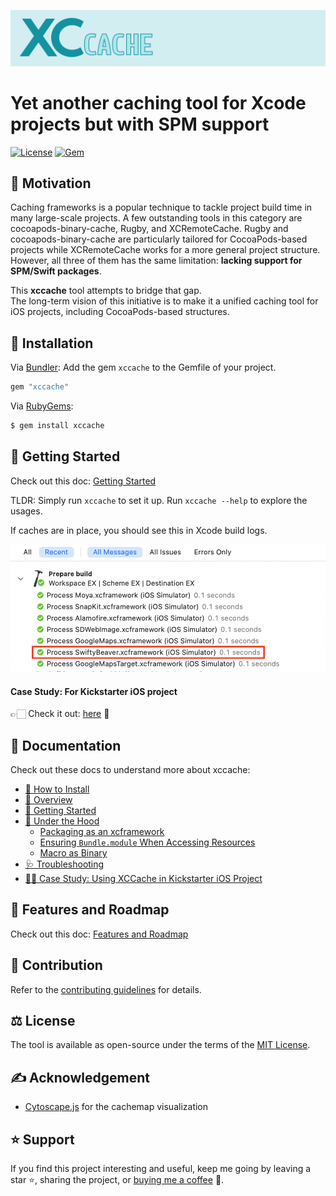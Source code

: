 ![xccache](docs/res/xccache.png)

# Yet another caching tool for Xcode projects but with SPM support

[![License](https://img.shields.io/badge/license-MIT-green.svg)](https://github.com/trinhngocthuyen/xccache/blob/main/LICENSE.txt)
[![Gem](https://img.shields.io/gem/v/xccache.svg)](https://rubygems.org/gems/xccache)

## 🎯 Motivation
Caching frameworks is a popular technique to tackle project build time in many large-scale projects. A few outstanding tools in this category are cocoapods-binary-cache, Rugby, and XCRemoteCache. Rugby and cocoapods-binary-cache are particularly tailored for CocoaPods-based projects while XCRemoteCache works for a more general project structure. However, all three of them has the same limitation: **lacking support for SPM/Swift packages**.

This **xccache** tool attempts to bridge that gap.\
The long-term vision of this initiative is to make it a unified caching tool for iOS projects, including CocoaPods-based structures.

## 🔧 Installation
Via [Bundler](https://bundler.io): Add the gem `xccache` to the Gemfile of your project.

```rb
gem "xccache"
```

Via [RubyGems](https://rubygems.org):
```sh
$ gem install xccache
```

## 🚀 Getting Started
Check out this doc: [Getting Started](docs/getting-started.md)

TLDR: Simply run `xccache` to set it up. Run `xccache --help` to explore the usages.

If caches are in place, you should see this in Xcode build logs.

<img src="docs/res/xcode_process_xcframeworks.png" width="580px">

#### Case Study: For Kickstarter iOS project

👉🏻 Check it out: [here](docs/case-study-kickstarter.md) 🎉


## 📑 Documentation

Check out these docs to understand more about xccache:

- [🔧 How to Install](docs/how-to-install.md)
- [📝 Overview](docs/overview.md)
- [🚀 Getting Started](docs/getting-started.md)
- [📖 Under the Hood](docs/under-the-hood)
  - [Packaging as an xcframework](docs/under-the-hood/packaging-as-xcframework.md)
  - [Ensuring `Bundle.module` When Accessing Resources](docs/under-the-hood/ensuring-bundle-module.md)
  - [Macro as Binary](docs/under-the-hood/macro-as-binary.md)
- [🩺 Troubleshooting](docs/troubleshooting.md)
- [✍🏼 Case Study: Using XCCache in Kickstarter iOS Project](docs/case-study-kickstarter.md)

## 📌 Features and Roadmap

Check out this doc: [Features and Roadmap](docs/features-roadmap.md)

## 🤝 Contribution
Refer to the [contributing guidelines](docs/contributing-guidelines.md) for details.

## ⚖️ License
The tool is available as open-source under the terms of the [MIT License](https://opensource.org/licenses/MIT).

## ✍️ Acknowledgement
- [Cytoscape.js](https://github.com/cytoscape/cytoscape.js) for the cachemap visualization

## ⭐ Support
If you find this project interesting and useful, keep me going by leaving a star ⭐, sharing the project, or [buying me a coffee](https://buymeacoffee.com/trinhngocthuyen) 🫶.

